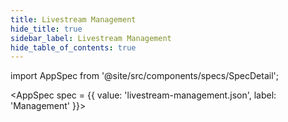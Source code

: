 ```yaml
---
title: Livestream Management
hide_title: true
sidebar_label: Livestream Management
hide_table_of_contents: true
---
```


import AppSpec from '@site/src/components/specs/SpecDetail';

<AppSpec 
  spec = {{
    value: 'livestream-management.json',
    label: 'Management'
  }}>
</AppSpec>

